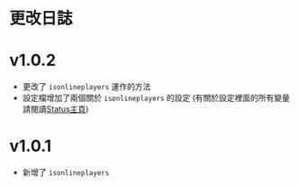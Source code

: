 # 更改日誌

# v1.0.2
* 更改了 `isonlineplayers` 運作的方法
* 設定檔增加了兩個關於 `isonlineplayers` 的設定 (有關於設定裡面的所有變量請閱讀[Status主頁](https://github.com/HappyAreaBean/Status))

# v1.0.1
* 新增了 `isonlineplayers`
